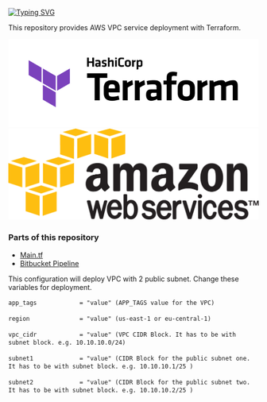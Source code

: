 [![Typing SVG](https://readme-typing-svg.herokuapp.com?color=F76C00&lines=AWS+VPC+Deployment+with+Terraform)](https://git.io/typing-svg)

This repository provides AWS VPC service deployment with Terraform.

![](src/terraform.png) ![](src/aws.png)

### Parts of this repository ###
* [Main.tf](https://github.com/elif-apaydin/terraform-aws-vpc/tree/main/main.tf)
* [Bitbucket Pipeline](https://github.com/elif-apaydin/terraform-aws-vpc/tree/main/bitbucket-pipelines.yml)

This configuration will deploy VPC with 2 public subnet. Change these variables for deployment.


```
app_tags            = "value" (APP_TAGS value for the VPC)

region              = "value" (us-east-1 or eu-central-1)

vpc_cidr            = "value" (VPC CIDR Block. It has to be with subnet block. e.g. 10.10.10.0/24)

subnet1             = "value" (CIDR Block for the public subnet one. It has to be with subnet block. e.g. 10.10.10.1/25 )

subnet2             = "value" (CIDR Block for the public subnet two. It has to be with subnet block. e.g. 10.10.10.2/25 )
```